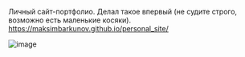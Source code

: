 Личный сайт-портфолио. Делал такое впервый (не судите строго, возможно есть маленькие косяки).
https://maksimbarkunov.github.io/personal_site/

![image](https://github.com/MaksimBarkunov/personal_site/assets/152010705/677a3f56-47ff-4c8c-a32c-a970a327a890)
